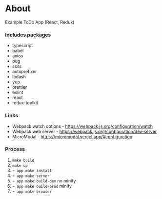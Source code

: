 # About

Example ToDo App (React, Redux)

### Includes packages

- typescript
- babel
- axios
- pug
- scss
- autoprefixer
- lodash
- yup
- prettier
- eslint
- react
- redux-toolkit

### Links
- Webpack watch options - https://webpack.js.org/configuration/watch
- Webpack web server - https://webpack.js.org/configuration/dev-server
- MicroModal - https://micromodal.vercel.app/#configuration

### Process 
1. `make build`
2. `make up`
3. `➜ app make install`
4. `➜ app make server`
5. `➜ app make build-dev` no minify
6. `➜ app make build-prod` minify
7. `➜ app make browser`

